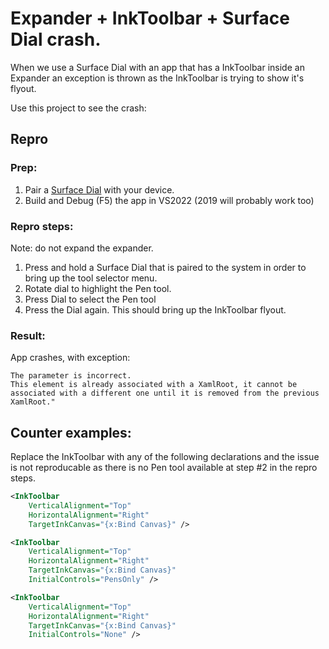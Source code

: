 ﻿# Expander + InkToolbar + Surface Dial crash.

When we use a Surface Dial with an app that has a InkToolbar inside an Expander an exception is thrown as the InkToolbar is trying to show it's flyout.

Use this project to see the crash:

## Repro
### Prep:
1. Pair a [Surface Dial](https://www.microsoft.com/en-us/d/surface-dial/925r551sktgn?activetab=pivot:overviewtab) with your device.
2. Build and Debug (F5) the app in VS2022 (2019 will probably work too)

### Repro steps:
Note: do not expand the expander.

1. Press and hold a Surface Dial that is paired to the system in order to bring up the tool selector menu.
2. Rotate dial to highlight the Pen tool.
3. Press Dial to select the Pen tool
4. Press the Dial again. This should bring up the InkToolbar flyout.

### Result:
App crashes, with exception:

```
The parameter is incorrect.
This element is already associated with a XamlRoot, it cannot be associated with a different one until it is removed from the previous XamlRoot."
```

## Counter examples:

Replace the InkToolbar with any of the following declarations and the issue is not reproducable as there is no Pen tool available at step #2 in the repro steps.
``` XML
<InkToolbar
    VerticalAlignment="Top"
    HorizontalAlignment="Right"
    TargetInkCanvas="{x:Bind Canvas}" />
```
``` XML
<InkToolbar
    VerticalAlignment="Top"
    HorizontalAlignment="Right"
    TargetInkCanvas="{x:Bind Canvas}"
    InitialControls="PensOnly" />
```
``` XML
<InkToolbar
    VerticalAlignment="Top"
    HorizontalAlignment="Right"
    TargetInkCanvas="{x:Bind Canvas}"
    InitialControls="None" />
```